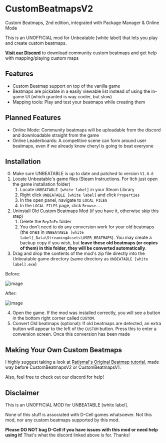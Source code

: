# CustomBeatmapsV2
Custom Beatmaps, 2nd edition, integrated with Package Manager &amp; Online Mode

This is an UNOFFICIAL mod for Unbeatable \[white label\] that lets you play and create custom beatmaps.

**[Visit our Discord](https://discord.gg/XzqMhRMmhC)** to download community custom beatmaps and get help with mapping/playing custom maps

## Features

- Custom Beatmap support on top of the vanilla game
- Beatmaps are pickable in a easily viewable list instead of using the in-game UI (which granted is way cooler, but slow)
- Mapping tools: Play and test your beatmaps while creating them

## Planned Features

- Online Mode: Community beatmaps will be uploadable from the discord and downloadable straight from the game
- Online Leaderboards: A competitive scene can form around user beatmaps, even if we already know cheryl is going to beat everyone

## Installation

0) Make sure UNBEATABLE is up to date and patched to version `V1.0.6`
1) Locate Unbeatable's game files (Steam Instructions. For Itch just open the game installation folder)
    1) Locate `UNBEATABLE [white label]` in your Steam Library
    2) Right click `UNBEATABLE [white label]` and click `Properties`
    3) In the open panel, navigate to `LOCAL FILES`
    4) In the `LOCAL FILES` page, click `Browse...`
2) Uninstall Old Custom Beatmaps Mod (if you have it, otherwise skip this step)
   1) Delete the `BepInEx` folder
   2) You don't need to do any conversion work for your old beatmaps (the ones in `UNBEATABLE [white label]_Data\StreamingAssets\USER_BEATMAPS`). You may create a backup copy if you wish, but **leave these old beatmaps (or copies of them) in this folder, they will be converted automatically**.
3) Drag and drop the contents of the mod's zip file directly into the Unbeatable game directory (same directory as `UNBEATABLE [white label].exe`)

Before:

![image](https://user-images.githubusercontent.com/13367955/131234482-d9ee2a47-1f1a-4a87-96dc-1f75043595b4.png)

After:

![image](https://user-images.githubusercontent.com/13367955/131234496-4f5471c3-e668-4ff9-9457-21b675d3ef38.png)

4) Open the game. If the mod was installed correctly, you will see a button in the bottom right corner called `CUSTOM`.
5) Convert Old beatmaps (optional): If old beatmaps are detected, an extra button will appear to the left of the `CUSTOM` button. Press this to enter a conversion screen. Once this conversion has been made

## Making Your Own Custom Beatmaps

I highly suggest taking a look at [Ratismal's Original Beatmap tutorial](https://github.com/Ratismal/CustomBeats/blob/master/creation.md), made way before CustomBeatmapsV2 or CustomBeatmapsV1.

Also, feel free to check out our discord for help!


## Disclaimer

This is an UNOFFICIAL MOD for UNBEATABLE \[white label\].

None of this stuff is associated with D-Cell games whatsoever. Not this mod, nor any custom beatmaps supported by this mod.

**Please DO NOT bug D-Cell if you have issues with this mod or need help using it!** That's what the discord linked above is for. Thanks!
